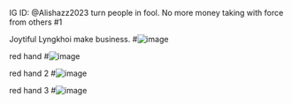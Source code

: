 IG ID: @Alishazz2023 turn people in fool. No more money taking with force from others #1 

Joytiful Lyngkhoi make business.
#![image](https://github.com/user-attachments/assets/7f83ac49-527c-4bde-85e3-f50712e4d47e)

red hand
#![image](https://github.com/user-attachments/assets/f38f5beb-f3c7-4b44-a323-fb0407019a76)

red hand 2
#![image](https://github.com/user-attachments/assets/a01b0264-6483-4b73-a36b-62cfa6fc2818)

red hand 3
#![image](https://github.com/user-attachments/assets/0242dd6b-6e1e-48a6-b746-7880eb63103b)
